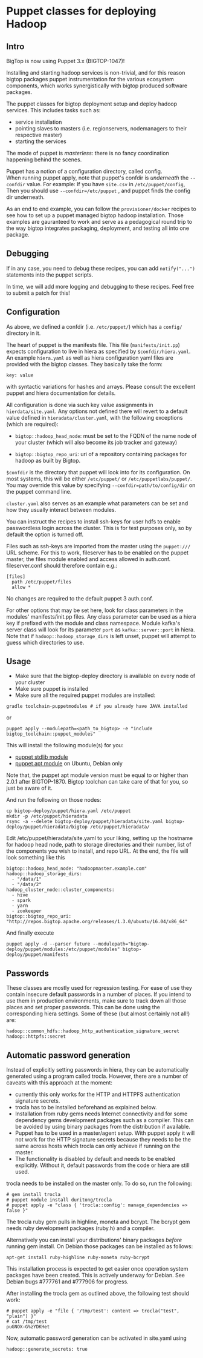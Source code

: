 # Puppet classes for deploying Hadoop

## Intro

BigTop is now using Puppet 3.x (BIGTOP-1047)!

Installing and starting hadoop services is non-trivial, and for this reason bigtop 
packages puppet instrumentation for the various ecosystem components, which works
synergistically with bigtop produced software packages.

The puppet classes for bigtop deployment setup and deploy hadoop services.
This includes tasks such as:

- service installation
- pointing slaves to masters (i.e. regionservers, nodemanagers to their respective master)
- starting the services

The mode of puppet is *masterless*: there is no fancy coordination happening behind the scenes.

Puppet has a notion of a configuration directory, called config.  
When running puppet apply, note that puppet's confdir is *underneath* the `--confdir` value.
For example: If you have `site.csv` in `/etc/puppet/config`, 
Then you should use `--confdir=/etc/puppet` , and puppet finds the config dir underneath.

As an end to end example, you can follow the `provisioner/docker` recipes to see how to set up
a puppet managed bigtop hadoop installation.  Those examples are gauranteed to work and 
serve as a pedagogical round trip to the way bigtop integrates packaging, deployment, and 
testing all into one package.

## Debugging

If in any case, you need to debug these recipes, you can add `notify("...")` statements into 
the puppet scripts.  

In time, we will add more logging and debugging to these recipes.  Feel free to submit 
a patch for this!

## Configuration

As above, we defined a confdir (i.e. `/etc/puppet/`) which has a `config/` directory in it.

The heart of puppet is the manifests file.  This file (`manifests/init.pp`) 
expects configuration to live in hiera as specified by `$confdir/hiera.yaml`. An example
`hiera.yaml` as well as hiera configuration yaml files are provided with the bigtop classes. They
basically take the form:

```
key: value
```

with syntactic variations for hashes and arrays. Please consult the excellent puppet and hiera
documentation for details.

All configuration is done via such key value assignments in `hierdata/site.yaml`. Any options
not defined there will revert to a default value defined in `hieradata/cluster.yaml`, with the
following exceptions (which are required):

* `bigtop::hadoop_head_node`: must be set to the FQDN of the name node of your
   cluster (which will also become its job tracker and gateway)

* `bigtop::bigtop_repo_uri`: uri of a repository containing packages for
   hadoop as built by Bigtop.

`$confdir` is the directory that puppet will look into for its configuration.  On most systems, 
this will be either `/etc/puppet/` or `/etc/puppetlabs/puppet/`.  You may override this value by 
specifying `--confdir=path/to/config/dir` on the puppet command line.

`cluster.yaml` also serves as an example what parameters can be set and how they usually interact
between modules.

You can instruct the recipes to install ssh-keys for user hdfs to enable passwordless login
across the cluster. This is for test purposes only, so by default the option is turned off.

Files such as ssh-keys are imported from the master using the `puppet:///` URL scheme. For this
to work, fileserver has to be enabled on the puppet master, the files module enabled and access
allowed in auth.conf. fileserver.conf should therefore contain e.g.:

```
[files]
  path /etc/puppet/files
  allow *
```

No changes are required to the default puppet 3 auth.conf.

For other options that may be set here, look for class parameters in the modules'
manifests/init.pp files. Any class parameter can be used as a hiera key if prefixed with the
module and class namespace. Module kafka's server class will look for its parameter `port` as
`kafka::server::port` in hiera.
Note that if `hadoop::hadoop_storage_dirs` is left unset, puppet will attempt to guess which
directories to use.

## Usage

- Make sure that the bigtop-deploy directory is available on every node of your cluster
- Make sure puppet is installed
- Make sure all the required puppet modules are installed:

```
gradle toolchain-puppetmodules # if you already have JAVA installed
```

or

```
puppet apply --modulepath=<path_to_bigtop> -e "include bigtop_toolchain::puppet_modules"
```

This will install the following module(s) for you:

  * [puppet stdlib module](https://forge.puppetlabs.com/puppetlabs/stdlib)
  * [puppet apt module](https://forge.puppetlabs.com/puppetlabs/apt) on Ubuntu, Debian only

Note that, the puppet apt module version must be equal to or higher than 2.0.1 after BIGTOP-1870.
Bigtop toolchan can take care of that for you, so just be aware of it.

And run the following on those nodes:

```
cp bigtop-deploy/puppet/hiera.yaml /etc/puppet
mkdir -p /etc/puppet/hieradata
rsync -a --delete bigtop-deploy/puppet/hieradata/site.yaml bigtop-deploy/puppet/hieradata/bigtop /etc/puppet/hieradata/
```
Edit /etc/puppet/hieradata/site.yaml to your liking, setting up the hostname for
hadoop head node, path to storage directories and their number, list of the components
you wish to install, and repo URL. At the end, the file will look something like this

```
bigtop::hadoop_head_node: "hadoopmaster.example.com"
hadoop::hadoop_storage_dirs:
  - "/data/1"
  - "/data/2"
hadoop_cluster_node::cluster_components:
  - hive
  - spark
  - yarn
  - zookeeper
bigtop::bigtop_repo_uri: "http://repos.bigtop.apache.org/releases/1.3.0/ubuntu/16.04/x86_64"
```

And finally execute
```
puppet apply -d --parser future --modulepath="bigtop-deploy/puppet/modules:/etc/puppet/modules" bigtop-deploy/puppet/manifests
```

## Passwords

These classes are mostly used for regression testing. For ease of use they
contain insecure default passwords in a number of places. If you intend to use
them in production environments, make sure to track down all those places and
set proper passwords. This can be done using the corresponding hiera settings.
Some of these (but almost certainly not all!) are:

```
hadoop::common_hdfs::hadoop_http_authentication_signature_secret
hadoop::httpfs::secret
```

## Automatic password generation

Instead of explicitly setting passwords in hiera, they can be automatically
generated using a program called trocla. However, there are a number of caveats
with this approach at the moment:

* currently this only works for the HTTP and HTTPFS authentication signature
  secrets.
* trocla has to be installed beforehand as explained below.
* Installation from ruby gems needs Internet connectivity and for some
  dependency gems development packages such as a compiler. This can be avoided
  by using binary packages from the distribution if available.
* Puppet has to be used in a master/agent setup. With puppet apply it will not
  work for the HTTP signature secrets because they needs to be the same across
  hosts which trocla can only achieve if running on the master.
* The functionality is disabled by default and needs to be enabled explicitly.
  Without it, default passwords from the code or hiera are still used.

trocla needs to be installed on the master only. To do so, run the following:

```
# gem install trocla
# puppet module install duritong/trocla
# puppet apply -e "class { 'trocla::config': manage_dependencies => false }"
```

The trocla ruby gem pulls in highline, moneta and bcrypt. The bcrypt gem needs
ruby development packages (ruby.h) and a compiler.

Alternatively you can install your distributions' binary packages *before*
running gem install. On Debian those packages can be installed as follows:

```
apt-get install ruby-highline ruby-moneta ruby-bcrypt
```

This installation process is expected to get easier once operation system
packages have been created. This is actively underway for Debian. See Debian
bugs #777761 and #777906 for progress.

After installing the trocla gem as outlined above, the following test should
work:

```
# puppet apply -e "file { '/tmp/test': content => trocla("test", "plain") }"
# cat /tmp/test
puGNOX-G%zYDKHet
```

Now, automatic password generation can be activated in site.yaml using

```
hadoop::generate_secrets: true
```
